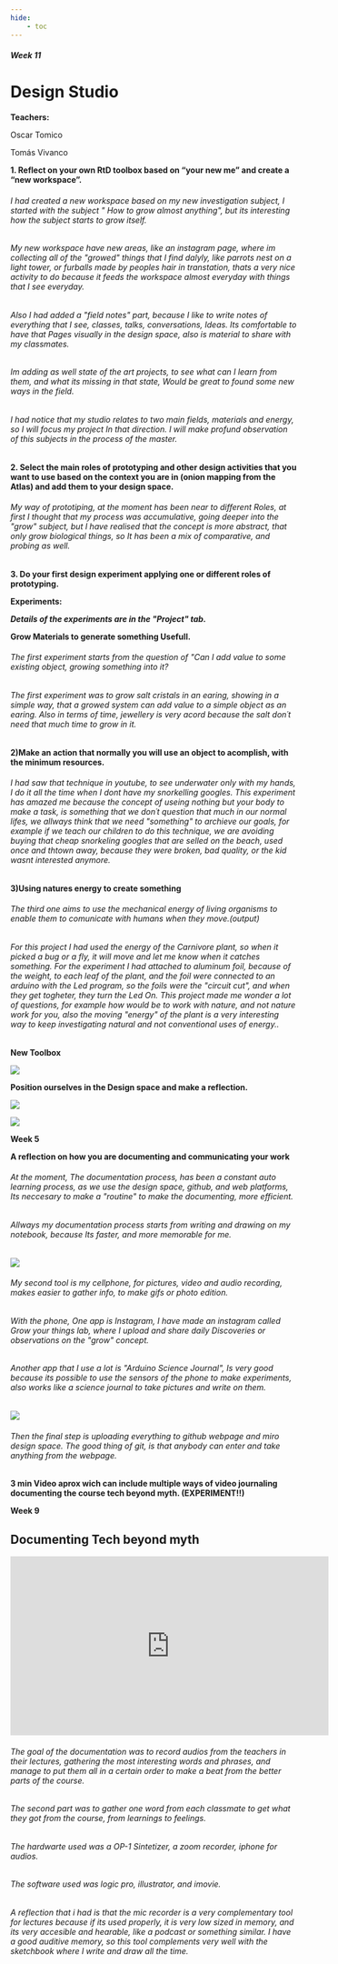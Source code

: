 ```yaml
---
hide:
    - toc
---
```


##### Week 11

# Design Studio

**Teachers:**

Oscar Tomico

Tomás Vivanco


**1. Reflect on your own RtD toolbox based on “your new me” and create a “new workspace”.**

###### I had created a new workspace based on my new investigation subject, I started with the subject " How to grow almost anything", but its interesting how the subject starts to grow itself.

###### My new workspace have new areas, like an instagram page, where im collecting all of the "growed" things that I find dalyly, like parrots nest on a light tower, or furballs made by peoples hair in transtation, thats a very nice activity to do because it feeds the workspace almost everyday with things that I see everyday.

###### Also I had added a "field notes" part, because I like to write notes of everything that I see, classes, talks, conversations, Ideas. Its comfortable to have that Pages visually in the design space, also is material to share with my classmates.

###### Im adding as well state of the art projects, to see what can I learn from them, and what its missing in that state, Would be great to found some new ways in the field.

###### I had notice that my studio relates to two main fields, materials and energy, so I will focus my project In that direction. I will make profund observation of this subjects in the process of the master.

**2. Select the main roles of prototyping and other design activities that you want to use based on the context you are in (onion mapping from the Atlas) and add them to your design space.**

###### My way of prototiping, at the moment has been near to different Roles, at first I thought that my process was accumulative, going deeper into the "grow" subject, but I have realised that the concept is more abstract, that only grow biological things, so It has been a mix of comparative, and probing as well.

**3. Do your first design experiment applying one or different roles of prototyping.**


**Experiments:**

***Details of the experiments are in the "Project" tab.***

**Grow Materials to generate something Usefull.**

###### The first experiment starts from the question of "Can I add value to some existing object, growing something into it?

###### The first experiment was to grow salt cristals in an earing, showing in a simple way, that a growed system can add value to a simple object as an earing. Also in terms of time, jewellery is very acord because  the salt don´t need that much time to grow in it.

**2)Make an action that normally you will use an object to acomplish, with the minimum resources.**

###### I had saw that technique in youtube, to see underwater only with my hands, I do it all the time when I dont have my snorkelling googles. This experiment has amazed me because the concept of useing nothing but your body to make a task, is something that we don´t question  that much in our normal lifes, we allways think that we need "something" to archieve our goals, for example if we teach our children to do this technique, we are avoiding buying that cheap snorkeling googles that are selled on the beach, used once and thtown away, because they were broken, bad quality, or the kid wasnt interested anymore.

**3)Using natures energy to create something**

###### The third one aims to use the mechanical energy of living organisms to enable them to comunicate with humans when they move.(output)

###### For this project I had used the energy of the Carnivore plant, so when it picked a bug or a fly, it will move and let me know when it catches something. For the experiment I had attached to aluminum foil, because of the weight, to each leaf of the plant, and the foil were connected to an arduino with the Led program, so the foils were the "circuit cut", and when they get togheter, they turn the Led On. This project made me wonder a lot of questions, for example how would be to work with nature, and not nature work for you, also the moving "energy" of the plant is a very interesting way to keep investigating natural and not conventional uses of energy..

**New Toolbox**

![](../images/DS2.png)


**Position ourselves in the Design space and make a reflection.**

![](../images/OP1.png)

![](../images/OP2.png)


**Week 5**

**A reflection on how you are documenting and communicating your work**


###### At the moment, The documentation process, has been a constant auto learning process, as we use the design space, github, and web platforms, Its neccesary to make a "routine" to make the documenting, more efficient.

###### Allways my documentation process starts from writing and drawing on my notebook, because Its faster, and more memorable for me.

![](../images/CR.png)

###### My second tool is my cellphone, for pictures, video and audio recording, makes easier to gather info, to make gifs or photo edition.

###### With the phone, One app is Instagram, I have made an instagram called Grow your things lab, where I upload and share daily Discoveries or observations on the "grow" concept.

###### Another app that I use a lot is "Arduino Science Journal", Is very good because its possible to use the sensors of the phone to make experiments, also works like a science journal to take pictures and write on them.

![](../images/DC1.jpg)

###### Then the final step is uploading everything to github webpage and miro design space. The good thing of git, is that anybody can enter and take anything from the webpage.

**3 min Video aprox wich can include multiple ways of video journaling documenting the course tech beyond myth. (EXPERIMENT!!)**


**Week 9**


## Documenting Tech beyond myth

<iframe width="560" height="315" src="https://www.youtube.com/embed/jo5aZ7SwuDE" title="YouTube video player" frameborder="0" allow="accelerometer; autoplay; clipboard-write; encrypted-media; gyroscope; picture-in-picture" allowfullscreen></iframe>

###### The goal of the documentation was to record audios from the teachers in their lectures, gathering the most interesting words and phrases, and manage to put them all in a certain order to make a beat from the better parts of the course.

###### The second part was to gather one word from each classmate to get what they got from the course, from learnings to feelings.

###### The hardwarte used was a OP-1 Sintetizer, a zoom recorder, iphone for audios.

###### The software used was logic pro, illustrator, and imovie.

###### A reflection that i had is that the mic recorder is a very complementary tool for lectures because if its used properly, it is very low sized in memory, and its very accesible and hearable, like a podcast or something similar. I have a good auditive memory, so this tool complements very well with the sketchbook where I write and draw all the time.



















